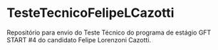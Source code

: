 # TesteTecnicoFelipeLCazotti
Repositório para envio do Teste Técnico do programa de estágio GFT START #4 do candidato Felipe Lorenzoni Cazotti.

